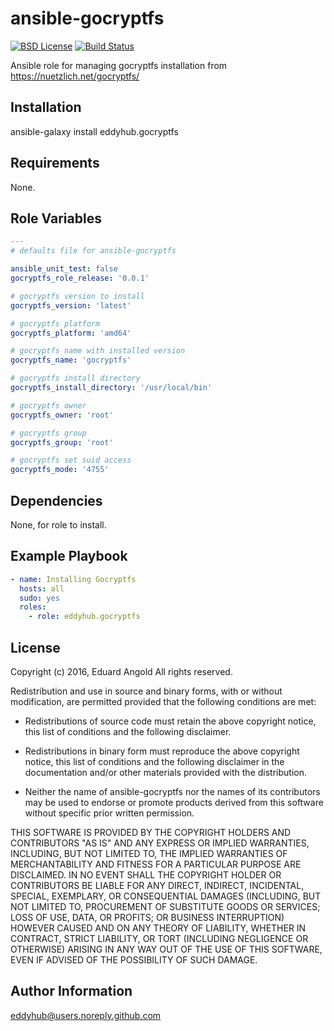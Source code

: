 ansible-gocryptfs
=========

[![BSD License](http://img.shields.io/badge/license-BSD-blue.svg)](http://opensource.org/licenses/BSD-3-Clause)
[![Build Status](https://travis-ci.org/eddyhub/ansible-gocryptfs.svg?branch=master)](https://travis-ci.org/eddyhub/ansible-gocryptfs)

Ansible role for managing gocryptfs installation from https://nuetzlich.net/gocryptfs/

Installation
------------

ansible-galaxy install eddyhub.gocryptfs

Requirements
------------

None.

Role Variables
--------------

```yaml
---
# defaults file for ansible-gocryptfs

ansible_unit_test: false
gocryptfs_role_release: '0.0.1'

# gocryptfs version to install
gocryptfs_version: 'latest'

# gocryptfs platform
gocryptfs_platform: 'amd64'

# gocryptfs name with installed version
gocryptfs_name: 'gocryptfs'

# gocryptfs install directory
gocryptfs_install_directory: '/usr/local/bin'

# gocryptfs owner
gocryptfs_owner: 'root'

# gocryptfs group
gocryptfs_group: 'root'

# gocryptfs set suid access
gocryptfs_mode: '4755'
```

Dependencies
------------

None, for role to install.

Example Playbook
----------------

```yaml
- name: Installing Gocryptfs
  hosts: all
  sudo: yes
  roles:
    - role: eddyhub.gocryptfs
```

License
-------

Copyright (c) 2016, Eduard Angold
All rights reserved.

Redistribution and use in source and binary forms, with or without
modification, are permitted provided that the following conditions are met:

* Redistributions of source code must retain the above copyright notice, this
  list of conditions and the following disclaimer.

* Redistributions in binary form must reproduce the above copyright notice,
  this list of conditions and the following disclaimer in the documentation
  and/or other materials provided with the distribution.

* Neither the name of ansible-gocryptfs nor the names of its
  contributors may be used to endorse or promote products derived from
  this software without specific prior written permission.

THIS SOFTWARE IS PROVIDED BY THE COPYRIGHT HOLDERS AND CONTRIBUTORS "AS IS"
AND ANY EXPRESS OR IMPLIED WARRANTIES, INCLUDING, BUT NOT LIMITED TO, THE
IMPLIED WARRANTIES OF MERCHANTABILITY AND FITNESS FOR A PARTICULAR PURPOSE ARE
DISCLAIMED. IN NO EVENT SHALL THE COPYRIGHT HOLDER OR CONTRIBUTORS BE LIABLE
FOR ANY DIRECT, INDIRECT, INCIDENTAL, SPECIAL, EXEMPLARY, OR CONSEQUENTIAL
DAMAGES (INCLUDING, BUT NOT LIMITED TO, PROCUREMENT OF SUBSTITUTE GOODS OR
SERVICES; LOSS OF USE, DATA, OR PROFITS; OR BUSINESS INTERRUPTION) HOWEVER
CAUSED AND ON ANY THEORY OF LIABILITY, WHETHER IN CONTRACT, STRICT LIABILITY,
OR TORT (INCLUDING NEGLIGENCE OR OTHERWISE) ARISING IN ANY WAY OUT OF THE USE
OF THIS SOFTWARE, EVEN IF ADVISED OF THE POSSIBILITY OF SUCH DAMAGE.

Author Information
------------------

eddyhub@users.noreply.github.com
